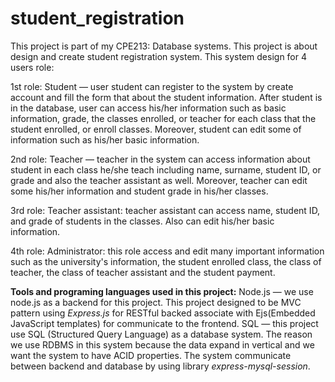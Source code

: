 # student_registration

This project is part of my CPE213: Database systems. This project is about design and create student registration system. This system design for 4 users role:

1st role: Student — user student can register to the system by create account and fill the form that about the student information. After student is in the database, user can access his/her information such as basic information, grade, the classes enrolled, or teacher for each class that the student enrolled, or enroll classes. Moreover, student can edit some of information such as his/her basic information.

2nd role: Teacher —  teacher in the system can access information about student in each class he/she teach including name, surname, student ID, or grade and also the teacher assistant as well. Moreover, teacher can edit some his/her information and student grade in his/her classes.

3rd role: Teacher assistant: teacher assistant can access name,  student ID, and grade of students in the classes. Also can edit his/her basic information.

4th role: Administrator: this role access and edit many important information such as the university's information, the student enrolled class, the class of teacher, the class of teacher assistant and the student payment.

**Tools and programing languages used in this project:**
Node.js —  we use node.js as a backend for this project. This project designed to be MVC pattern using *Express.js* for RESTful backed associate with Ejs(Embedded JavaScript templates) for communicate to the frontend.
SQL —  this project use SQL (Structured Query Language) as a database system.  The reason we use RDBMS in this system because the data expand in vertical and we want the system to have ACID properties. The system communicate between backend and database by using library *express-mysql-session*.
